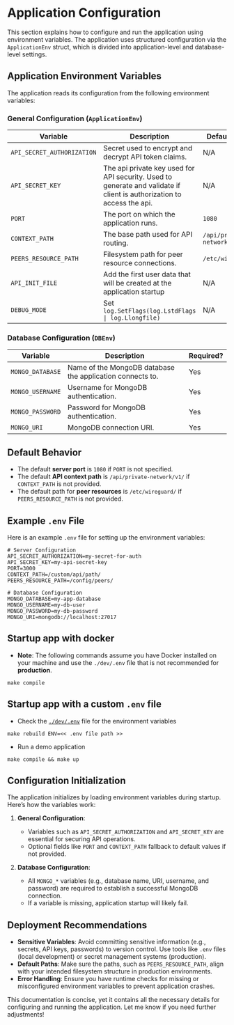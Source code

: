 # Application Configuration

This section explains how to configure and run the application using environment variables. The application uses
structured configuration via the `ApplicationEnv` struct, which is divided into application-level and database-level
settings.

## Application Environment Variables

The application reads its configuration from the following environment variables:

### General Configuration (`ApplicationEnv`)

| Variable                   | Description                                                                                                            | Default Value              | Required? |
|----------------------------|------------------------------------------------------------------------------------------------------------------------|----------------------------|-----------|
| `API_SECRET_AUTHORIZATION` | Secret used to encrypt and decrypt API token claims.                                                                   | N/A                        | Yes       |
| `API_SECRET_KEY`           | The api private key used for API security. Used to generate and validate if client is authorization to access the api. | N/A                        | Yes       |
| `PORT`                     | The port on which the application runs.                                                                                | `1080`                     | No        |
| `CONTEXT_PATH`             | The base path used for API routing.                                                                                    | `/api/private-network/v1/` | No        |
| `PEERS_RESOURCE_PATH`      | Filesystem path for peer resource connections.                                                                         | `/etc/wireguard/`          | No        |
| `API_INIT_FILE`            | Add the first user data that will be created at the application startup                                                | N/A                        | No        |
| `DEBUG_MODE`               | Set `log.SetFlags(log.LstdFlags \| log.Llongfile)`                                                                     | N/A                        | No        |

### Database Configuration (`DBEnv`)

| Variable         | Description                                               | Required? |
|------------------|-----------------------------------------------------------|-----------|
| `MONGO_DATABASE` | Name of the MongoDB database the application connects to. | Yes       |
| `MONGO_USERNAME` | Username for MongoDB authentication.                      | Yes       |
| `MONGO_PASSWORD` | Password for MongoDB authentication.                      | Yes       |
| `MONGO_URI`      | MongoDB connection URI.                                   | Yes       |

## Default Behavior

- The default **server port** is `1080` if `PORT` is not specified.
- The default **API context path** is `/api/private-network/v1/` if `CONTEXT_PATH` is not provided.
- The default path for **peer resources** is `/etc/wireguard/` if `PEERS_RESOURCE_PATH` is not provided.

## Example `.env` File

Here is an example `.env` file for setting up the environment variables:

``` env
# Server Configuration
API_SECRET_AUTHORIZATION=my-secret-for-auth
API_SECRET_KEY=my-api-secret-key
PORT=3000
CONTEXT_PATH=/custom/api/path/
PEERS_RESOURCE_PATH=/config/peers/

# Database Configuration
MONGO_DATABASE=my-app-database
MONGO_USERNAME=my-db-user
MONGO_PASSWORD=my-db-password
MONGO_URI=mongodb://localhost:27017
```

## Startup app with docker

- **Note**: The following commands assume you have Docker installed on your machine and use the `./dev/.env` file that
  is not recommended for **production**.

```shell
make compile
```

## Startup app with a custom `.env` file

- Check the [`./dev/.env`](./dev/.env) file for the environment variables

```shell
make rebuild ENV=<< .env file path >>
```

- Run a demo application

```shell
make compile && make up
```

## Configuration Initialization

The application initializes by loading environment variables during startup. Here’s how the variables work:

1. **General Configuration**:
    - Variables such as `API_SECRET_AUTHORIZATION` and `API_SECRET_KEY` are essential for securing API operations.
    - Optional fields like `PORT` and `CONTEXT_PATH` fallback to default values if not provided.

2. **Database Configuration**:
    - All `MONGO_*` variables (e.g., database name, URI, username, and password) are required to establish a successful
      MongoDB connection.
    - If a variable is missing, application startup will likely fail.

## Deployment Recommendations

- **Sensitive Variables**: Avoid committing sensitive information (e.g., secrets, API keys, passwords) to version
  control. Use tools like `.env` files (local development) or secret management systems (production).
- **Default Paths**: Make sure the paths, such as `PEERS_RESOURCE_PATH`, align with your intended filesystem structure
  in production environments.
- **Error Handling**: Ensure you have runtime checks for missing or misconfigured environment variables to prevent
  application crashes.

This documentation is concise, yet it contains all the necessary details for configuring and running the application.
Let me know if you need further adjustments!
